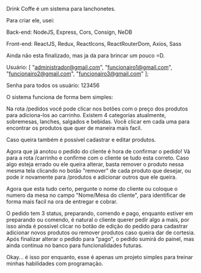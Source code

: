 Drink Coffe é um sistema para lanchonetes.

Para criar ele, usei:

Back-end:
    NodeJS,
    Express,
    Cors,
    Consign,
    NeDB

Front-end: 
    ReactJS,
    Redux,
    ReactIcons,
    ReactRouterDom,
    Axios,
    Sass

Ainda não esta finalizado, mas ja da para brincar um pouco =D.

Usuário: [
    "administrador@gmail.com",
    "funcionairo1@gmail.com",
    "funcionairo2@gmail.com",
    "funcionairo3@gmail.com"
];

Senha para todos os usuário: 123456

O sistema funciona de forma bem simples:

Na rota /pedidos você pode clicar nos botões com o preço dos produtos para adiciona-los 
ao carrinho. Existem 4 categorias atualmente, sobremesas, lanches, salgados e bebidas.
Você clicar em cada uma para encontrar os produtos que quer de maneira mais facil.

Caso queira também é possível cadastrar e editar produtos. 

Agora que já anotou o pedido do cliente é hora de confirmar o pedido!
Vá para a rota /carrinho e confirme com o cliente se tudo esta correto.
Caso algo esteja errado ou ele queira alterar, basta remover o produto nessa mesma tela
clicando no botão "remover" de cada produto que desejar, ou pode ir novamente para /produtos
e adicionar outros que ele queira.

Agora que esta tudo certo, pergunte o nome do cliente ou coloque o numero da mesa no campo
"Nome/Mesa do cliente", para identificar de forma mais facil na ora de entregar e cobrar.

O pedido tem 3 status, preparando, comendo e pago, enquanto estiver em preparando ou comendo,
é natural o cliente querer pedir algo a mais, por isso ainda é possivel clicar no botão de edição
do pedido para cadastrar adicionar novos produtos ou remover produtos caso queira dar de cortesia.
Após finalizar alterar o pedido para "pago", o pedido sumirá do painel, mas ainda continua no
banco para funcionalidades futuras.

Okay... é isso por enquanto, esse é apenas um projeto simples para treinar minhas habilidades com 
programação. 
